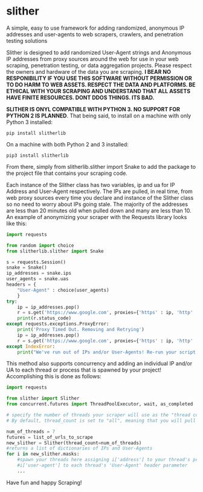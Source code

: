 # slither
A simple, easy to use framework for adding randomized, anonymous IP addresses and user-agents to web scrapers, crawlers, and penetration testing solutions

Slither is designed to add randomized User-Agent strings and Anonymous IP addresses from proxy sources around the web for use in your web scraping, penetration testing, or data aggregation projects. Please respect the owners and hardware of the data you are scraping. **I BEAR NO RESPONIBILITY IF YOU USE THIS SOFTWARE WITHOUT PERMISSION OR TO DO HARM TO WEB ASSETS. RESPECT THE DATA AND PLATFORMS. BE ETHICAL WITH YOUR SCRAPING AND UNDERSTAND THAT ALL ASSETS HAVE FINITE RESOURCES. DONT DDOS THINGS. ITS BAD.**

**SLITHER IS ONYL COMPATIBLE WITH PYTHON 3. NO SUPPORT FOR PYTHON 2 IS PLANNED**. That being said, to install on a machine with only Python 3 installed:

`pip install slitherlib`

On a machine with both Python 2 and 3 installed:

`pip3 install slitherlib`

From there, simply from slitherlib.slither import Snake to add the package to the project file that contains your scraping code.

Each instance of the Slither class has two variables, ip and ua for IP Address and User-Agent respectively. The IPs are pulled, in real time, from web proxy sources every time you declare and instance of the Slither class so no need to worry about IPs going stale. The majority of the addresses are less than 20 minutes old when pulled down and many are less than 10. An example of anonymizing your scraper with the Requests library looks like this:

```python
import requests

from random import choice
from slitherlib.slither import Snake

s = requests.Session()
snake = Snake()
ip_addresses = snake.ips
user_agents = snake.uas
headers = {
    "User-Agent" : choice(user_agents)
    }
try:
    ip = ip_addresses.pop()
    r = s.get('https://www.google.com', proxies={'https' : ip, 'http' : ip} , headers=headers)
    print(r.status_code)
except requests.exceptions.ProxyError:
    print('Proxy Timed Out. Removing and Retrying')
    ip = ip_addresses.pop()
    r = s.get('https://www.google.com', proxies={'https' : ip, 'http' : ip} , headers=headers)
except IndexError:
    print("We've run out of IPs and/or User-Agents! Re-run your script to get more!")
```

This method also supports concurrency and adding an individual IP and/or UA to each thread or process that is spawned by your project! Accomplishing this is done as follows:

```python
import requests

from slither import Slither
from concurrent.futures import ThreadPoolExecutor, wait, as_completed

# specify the number of threads your scraper will use as the "thread count".
# By default, thread_count is set to "all", meaning that you will pull down all available IP addresses and user agents. To specify a specific number, pass the number of desired items as an int to the named `thread_count` argument

num_of_threads = 7
futures = list_of_urls_to_scrape
new_slither = Slither(thread_count=num_of_threads)
#returns a list of dictionaries of IPs and User-Agents
for i in new_slither.masks:
    #spawn your threads here assigning i['address'] to your thread's proxy parameter and 
    #i['user-agent'] to each thread's 'User-Agent' header parameter
    ...
```

Have fun and happy Scraping!
